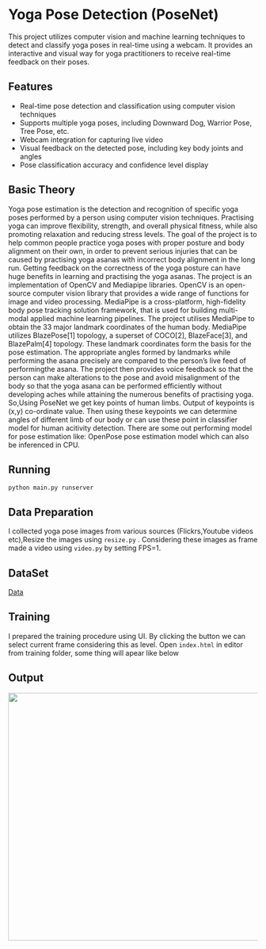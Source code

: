 # Yoga Pose Detection (PoseNet)

This project utilizes computer vision and machine learning techniques to detect and classify yoga poses in real-time using a webcam. It provides an interactive and visual way for yoga practitioners to receive real-time feedback on their poses.

## Features

- Real-time pose detection and classification using computer vision techniques
- Supports multiple yoga poses, including Downward Dog, Warrior Pose, Tree Pose, etc.
- Webcam integration for capturing live video
- Visual feedback on the detected pose, including key body joints and angles
- Pose classification accuracy and confidence level display

## Basic Theory

Yoga pose estimation is the detection and recognition of specific yoga poses performed by a person using computer vision techniques. Practising yoga can improve flexibility, strength, and overall physical fitness, while also promoting relaxation and reducing stress levels. The goal of the project is to help common people practice yoga poses with proper posture and body alignment on their own, in order to prevent serious injuries that can be caused by practising yoga asanas with incorrect body alignment in the long run. Getting feedback on the correctness of the yoga posture can have huge benefits in learning and practising the yoga asanas. The project is an implementation of OpenCV and Mediapipe libraries. OpenCV is an open-source computer vision library that provides a wide range of functions for image and video processing. MediaPipe is a cross-platform, high-fidelity body pose tracking solution framework, that is used for building multi-modal applied machine learning pipelines. The project utilises MediaPipe to obtain the 33 major landmark coordinates of the human body. MediaPipe utilizes BlazePose[1] topology, a superset of COCO[2], BlazeFace[3], and BlazePalm[4] topology. These landmark coordinates form the basis for the pose estimation. The appropriate angles formed by landmarks while performing the asana precisely are compared to the person’s live feed of performingthe asana. The project then provides voice feedback so that the person can make alterations to the pose and avoid misalignment of the body so that the yoga asana can be performed efficiently without developing aches while attaining the numerous benefits of practising yoga.
So,Using PoseNet we get key points of human limbs. Output of keypoints is (x,y) co-ordinate value. Then using these keypoints we can determine angles of different limb of our body or can use these point in classifier model for human acitivity detection. There are some out performing model for pose estimation like: OpenPose pose estimation model which can also be inferenced in CPU.


## Running
```python main.py runserver```



## Data Preparation


I collected yoga pose images from various sources (Flickrs,Youtube videos etc),Resize the images using ```resize.py``` . Considering these images as frame made a video using ```video.py``` by setting FPS=1.


## DataSet
[Data](https://drive.google.com/file/d/1n5qpMEGmW_-urhTatfRecva8dHQMTgdK/view?usp=sharing)

## Training

I prepared the training procedure using UI. By clicking the button we can select current frame considering this as level. Open ```index.html``` in editor from training folder, some thing will apear like below


## Output

<p align="center">
  <img width="600" height="500" src="https://github.com/Trisha3620/Yoga_pose_Detection/blob/main/Final.png">
</p>
